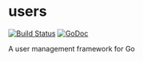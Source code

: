 # users

[![Build Status](https://travis-ci.org/hyperboloide/users.svg?branch=master)](https://travis-ci.org/hyperboloide/users)
[![GoDoc](https://godoc.org/github.com/hyperboloide/users?status.svg)](https://godoc.org/github.com/hyperboloide/users)

A user management framework for Go
